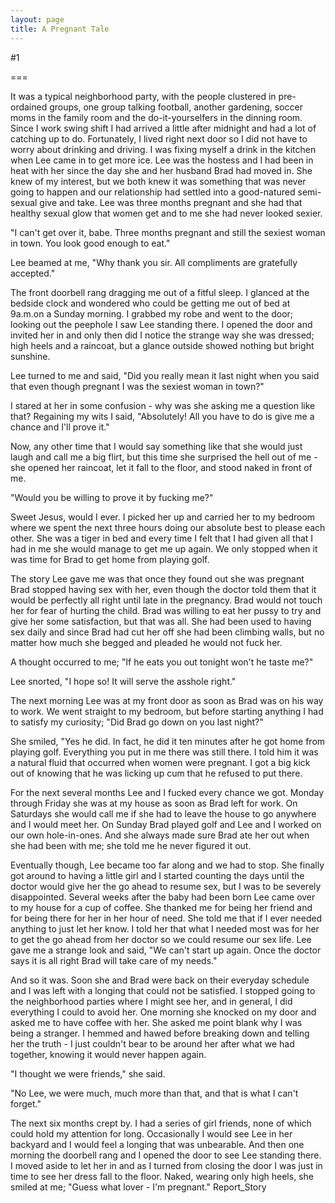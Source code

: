 ```yaml
---
layout: page
title: A Pregnant Tale
---
```

#1 

===

It was a typical neighborhood party, with the people clustered in pre-ordained groups, one group talking football, another gardening, soccer moms in the family room and the do-it-yourselfers in the dinning room. Since I work swing shift I had arrived a little after midnight and had a lot of catching up to do. Fortunately, I lived right next door so I did not have to worry about drinking and driving. I was fixing myself a drink in the kitchen when Lee came in to get more ice. Lee was the hostess and I had been in heat with her since the day she and her husband Brad had moved in. She knew of my interest, but we both knew it was something that was never going to happen and our relationship had settled into a good-natured semi-sexual give and take. Lee was three months pregnant and she had that healthy sexual glow that women get and to me she had never looked sexier. 

"I can't get over it, babe. Three months pregnant and still the sexiest woman in town. You look good enough to eat." 

Lee beamed at me, "Why thank you sir. All compliments are gratefully accepted." 

The front doorbell rang dragging me out of a fitful sleep. I glanced at the bedside clock and wondered who could be getting me out of bed at 9a.m.on a Sunday morning. I grabbed my robe and went to the door; looking out the peephole I saw Lee standing there. I opened the door and invited her in and only then did I notice the strange way she was dressed; high heels and a raincoat, but a glance outside showed nothing but bright sunshine. 

Lee turned to me and said, "Did you really mean it last night when you said that even though pregnant I was the sexiest woman in town?" 

I stared at her in some confusion - why was she asking me a question like that? Regaining my wits I said, "Absolutely! All you have to do is give me a chance and I'll prove it." 

Now, any other time that I would say something like that she would just laugh and call me a big flirt, but this time she surprised the hell out of me - she opened her raincoat, let it fall to the floor, and stood naked in front of me. 

"Would you be willing to prove it by fucking me?" 

Sweet Jesus, would I ever. I picked her up and carried her to my bedroom where we spent the next three hours doing our absolute best to please each other. She was a tiger in bed and every time I felt that I had given all that I had in me she would manage to get me up again. We only stopped when it was time for Brad to get home from playing golf. 

The story Lee gave me was that once they found out she was pregnant Brad stopped having sex with her, even though the doctor told them that it would be perfectly all right until late in the pregnancy. Brad would not touch her for fear of hurting the child. Brad was willing to eat her pussy to try and give her some satisfaction, but that was all. She had been used to having sex daily and since Brad had cut her off she had been climbing walls, but no matter how much she begged and pleaded he would not fuck her. 

A thought occurred to me; "If he eats you out tonight won't he taste me?" 

Lee snorted, "I hope so! It will serve the asshole right." 

The next morning Lee was at my front door as soon as Brad was on his way to work. We went straight to my bedroom, but before starting anything I had to satisfy my curiosity; "Did Brad go down on you last night?" 

She smiled, "Yes he did. In fact, he did it ten minutes after he got home from playing golf. Everything you put in me there was still there. I told him it was a natural fluid that occurred when women were pregnant. I got a big kick out of knowing that he was licking up cum that he refused to put there. 

For the next several months Lee and I fucked every chance we got. Monday through Friday she was at my house as soon as Brad left for work. On Saturdays she would call me if she had to leave the house to go anywhere and I would meet her. On Sunday Brad played golf and Lee and I worked on our own hole-in-ones. And she always made sure Brad ate her out when she had been with me; she told me he never figured it out. 

Eventually though, Lee became too far along and we had to stop. She finally got around to having a little girl and I started counting the days until the doctor would give her the go ahead to resume sex, but I was to be severely disappointed. Several weeks after the baby had been born Lee came over to my house for a cup of coffee. She thanked me for being her friend and for being there for her in her hour of need. She told me that if I ever needed anything to just let her know. I told her that what I needed most was for her to get the go ahead from her doctor so we could resume our sex life. Lee gave me a strange look and said, "We can't start up again. Once the doctor says it is all right Brad will take care of my needs." 

And so it was. Soon she and Brad were back on their everyday schedule and I was left with a longing that could not be satisfied. I stopped going to the neighborhood parties where I might see her, and in general, I did everything I could to avoid her. One morning she knocked on my door and asked me to have coffee with her. She asked me point blank why I was being a stranger. I hemmed and hawed before breaking down and telling her the truth - I just couldn't bear to be around her after what we had together, knowing it would never happen again. 

"I thought we were friends," she said. 

"No Lee, we were much, much more than that, and that is what I can't forget." 

The next six months crept by. I had a series of girl friends, none of which could hold my attention for long. Occasionally I would see Lee in her backyard and I would feel a longing that was unbearable. And then one morning the doorbell rang and I opened the door to see Lee standing there. I moved aside to let her in and as I turned from closing the door I was just in time to see her dress fall to the floor. Naked, wearing only high heels, she smiled at me; "Guess what lover - I'm pregnant." Report_Story 
